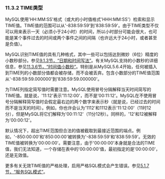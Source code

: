 ### 11.3.2 TIME类型

MySQL使用'HH:MM:SS'格式（或大的小时值格式'HHH:MM:SS'）检索和显示TIME值。TIME值的范围可以从'-838:59:59'到'838:59:59'。由于TIME类型不仅可以用来表示一天（必须小于24小时）的时间，所以小时部分可能会很大，也可能是某个事件过去的时间或两个事件之间的间隔（也许远大于24小时，或者甚至是负值）。

MySQL识别TIME值的具有几种格式，其中一些可以包括达到微妙（6位）精度的小数秒部分。参见[9.1.3节，“日期和时间写法”][09.01.03]。有关MySQL支持的小数秒的详细信息，参见[11.3.6节，“时间值小数秒”][11.03.06]。特别是从MySQL5.6.4开始，任何被插入到TIME列的小数部分值都会被存储，而不会被丢弃。包含小数部分的TIME值范围从'-838:59:59.000000'到'838:59:59.000000'。

为TIME列指定简写值时需要注意。MySQL使用冒号分隔解释当天时间简写的TIME值。就是说，'11:12'表示'11:12:00'，而不是'00:11:12'。MySQL在不使用冒号分隔解释简写值时会假定最右边的两个数字来表示秒（就是说，已经过去的时间而不是当天的时间）。例如，你也许会认为'1112'和1112表示'11:12:00'（11时12分），但是MySQL将它们解释为'00:11:12'（11分12秒）。同样的，'12'和12被解释为'00:00:12'。

默认情况下，超出TIME范围但合法的值被截取到最接近范围的端点。例如，'-850:00:00'和'850:00:00'被转换为'-838:59:59'和'838:59:59'。无效的TIME值被转换为'00:00:00'。需要注意，由于'00:00:00'本身就是合法的TIME值，我们无法知道，一个存储在表中的'00:00:00'值，最初指定的是'00:00:00'，还是无效值。

更多有关无效TIME值的严格处理，启用严格SQL模式会产生错误。参见[5.1.7节，“服务SQL模式”][05.01.07]。


[11.03.06]: 11.03.06_Fractional_Seconds_in_Time_Values.md
[05.01.07]: ../Chapter_05/05.01.07_Server_SQL_Modes.md
[09.01.03]: ../Chapter_09/09.01.03_Date_and_Time_Literals.md